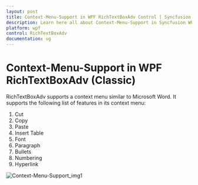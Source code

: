 ```yaml
---
layout: post
title: Context-Menu-Support in WPF RichTextBoxAdv Control | Syncfusion
description: Learn here all about Context-Menu-Support in Syncfusion WPF RichTextBoxAdv (Classic) control, its elements and more.
platform: wpf
control: RichTextBoxAdv
documentation: ug
---
```


# Context-Menu-Support in WPF RichTextBoxAdv (Classic)

RichTextBoxAdv supports a context menu similar to Microsoft Word. It supports the following list of features in its context menu:

1. Cut
2. Copy
3. Paste
4. Insert Table
5. Font
6. Paragraph
7. Bullets
8. Numbering
9. Hyperlink





![Context-Menu-Support_img1](Context-Menu-Support_images/Context-Menu-Support_img1.png)



